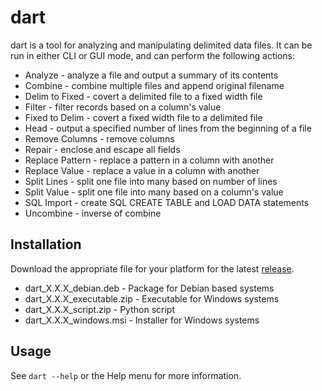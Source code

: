 # dart

dart is a tool for analyzing and manipulating delimited data files. It can be run in either CLI or GUI mode, and can perform the following actions:

 * Analyze - analyze a file and output a summary of its contents
 * Combine - combine multiple files and append original filename
 * Delim to Fixed - covert a delimited file to a fixed width file
 * Filter - filter records based on a column's value
 * Fixed to Delim - covert a fixed width file to a delimited file
 * Head - output a specified number of lines from the beginning of a file
 * Remove Columns - remove columns
 * Repair - enclose and escape all fields
 * Replace Pattern - replace a pattern in a column with another
 * Replace Value - replace a value in a column with another
 * Split Lines - split one file into many based on number of lines
 * Split Value - split one file into many based on a column's value
 * SQL Import - create SQL CREATE TABLE and LOAD DATA statements
 * Uncombine - inverse of combine

## Installation

Download the appropriate file for your platform for the latest [release](release).

* dart_X.X.X_debian.deb - Package for Debian based systems
* dart_X.X.X_executable.zip - Executable for Windows systems
* dart_X.X.X_script.zip - Python script
* dart_X.X.X_windows.msi - Installer for Windows systems

## Usage

See ```dart --help``` or the Help menu for more information.
